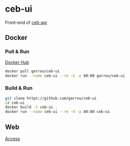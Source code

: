 # ceb-ui

Front-end of [ceb-api](https://github.com/garrou/ceb-api)       

## Docker

### Pull & Run

[Docker Hub](https://hub.docker.com/r/garrou/ceb-ui)

```sh
docker pull garrou/ceb-ui
docker run --name ceb-ui --rm -d -p 80:80 garrou/ceb-ui
```

### Build & Run

```sh
git clone https://github.com/garrou/ceb-ui
cd ceb-ui
docker build -t ceb-ui .
docker run --name ceb-ui --rm -d -p 80:80 ceb-ui
```

## Web

[Access](http://localhost)
